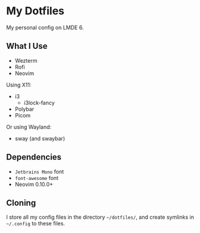 # My Dotfiles

My personal config on LMDE 6.

## What I Use

- Wezterm
- Rofi
- Neovim

Using X11:

- i3
  - i3lock-fancy
- Polybar
- Picom

Or using Wayland:

- sway (and swaybar)

## Dependencies

- `Jetbrains Mono` font
- `font-awesome` font
- Neovim 0.10.0+

## Cloning

I store all my config files in the directory `~/dotfiles/`, and create symlinks in `~/.config` to these files.
